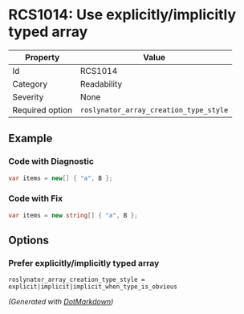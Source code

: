 # RCS1014: Use explicitly/implicitly typed array

| Property        | Value                                  |
| --------------- | -------------------------------------- |
| Id              | RCS1014                                |
| Category        | Readability                            |
| Severity        | None                                   |
| Required option | `roslynator_array_creation_type_style` |

## Example

### Code with Diagnostic

```csharp
var items = new[] { "a", B };
```

### Code with Fix

```csharp
var items = new string[] { "a", B };
```

## Options

### Prefer explicitly/implicitly typed array

```editorconfig
roslynator_array_creation_type_style = explicit|implicit|implicit_when_type_is_obvious
```


*\(Generated with [DotMarkdown](http://github.com/JosefPihrt/DotMarkdown)\)*